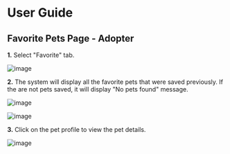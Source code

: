# User Guide
## Favorite Pets Page - Adopter

**1.** Select "Favorite" tab.

![image](https://github.com/user-attachments/assets/d238ec69-eeed-435e-9e1f-d313ca564168)

**2.** The system will display all the favorite pets that were saved previously. If the are not pets saved, it will display "No pets found" message.

![image](https://github.com/user-attachments/assets/563caa51-16ff-46f5-85de-28644f4ab4e2)

![image](https://github.com/user-attachments/assets/02fc13af-c93b-4461-a910-13ee470e03f4)

**3.** Click on the pet profile to view the pet details.

![image](https://github.com/user-attachments/assets/3efe3fc8-87a0-458a-8ee9-3709f746f3aa)
